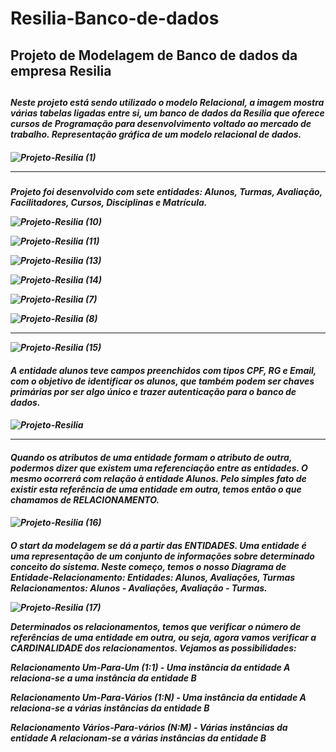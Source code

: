 # Resilia-Banco-de-dados
<h2>Projeto de Modelagem de Banco de dados da empresa Resilia<h2>

<h5><i>Neste projeto está sendo utilizado o modelo Relacional, a imagem mostra várias tabelas ligadas entre si, um banco de dados da Resilia que oferece cursos de Programação para desenvolvimento voltado ao mercado de trabalho.
Representação gráfica de um modelo relacional de dados.<i><h5>

![Projeto-Resilia (1)](https://user-images.githubusercontent.com/112409145/207366723-ef5f80b1-a6f3-4c72-83fe-d962c365ab87.jpg)

  <hr>
<h4>Projeto foi desenvolvido com sete entidades: Alunos, Turmas, Avaliação, Facilitadores, Cursos, Disciplinas e Matrícula.
  
![Projeto-Resilia (10)](https://user-images.githubusercontent.com/112409145/207607901-13f5c931-58b9-48e2-9b6e-c401653367af.jpg)
  
![Projeto-Resilia (11)](https://user-images.githubusercontent.com/112409145/207608111-b3df3ad1-8cbe-45fc-9d6f-d92a1e0a4264.jpg)
  
![Projeto-Resilia (13)](https://user-images.githubusercontent.com/112409145/207608491-3bfdde8d-a71f-4373-ba3c-4cc03501a675.jpg)
  
![Projeto-Resilia (14)](https://user-images.githubusercontent.com/112409145/207608706-f2ae0c09-1cbb-411f-90b4-5030fc72a9fe.jpg)
  
  ![Projeto-Resilia (7)](https://user-images.githubusercontent.com/112409145/207605969-4404be33-45ac-4e7f-9b50-27e61de390ad.jpg)
  
  ![Projeto-Resilia (8)](https://user-images.githubusercontent.com/112409145/207606133-094d87cf-7954-452d-9e6a-6f7fb74f28a5.jpg)
  
  <hr>
  
![Projeto-Resilia (15)](https://user-images.githubusercontent.com/112409145/207608857-36513f62-5a7b-45c3-a64b-b44e5e603e18.jpg)
  
<h4>A entidade alunos teve campos preenchidos com tipos CPF, RG e Email, com o objetivo de identificar os alunos, que também podem ser chaves primárias por ser algo único e trazer autenticação para o banco de dados. <h4>
  
  ![Projeto-Resilia](https://user-images.githubusercontent.com/112409145/207604599-dba53d44-8255-4e2d-8cab-348fa3c37b0d.jpg)
  
  <hr>

  <h4> Quando os atributos de uma entidade formam o atributo de outra, podermos dizer que existem uma referenciação entre as entidades. O mesmo ocorrerá com relação à entidade Alunos. Pelo simples fato de existir esta referência de uma entidade em outra, temos então o que chamamos de RELACIONAMENTO. <h4>
    
    
 ![Projeto-Resilia (16)](https://user-images.githubusercontent.com/112409145/207610200-e7ac42c4-724d-4a23-a4e8-f21713f52b11.jpg)

 <h4>O start da modelagem se dá a partir das ENTIDADES. Uma entidade é uma representação de um conjunto de informações sobre determinado conceito do sistema. Neste começo, temos o nosso Diagrama de Entidade-Relacionamento:
Entidades: Alunos, Avaliações, Turmas
Relacionamentos: Alunos - Avaliações, Avaliação - Turmas. 
   
   ![Projeto-Resilia (17)](https://user-images.githubusercontent.com/112409145/207613240-10bb79c1-db23-43f9-9a50-53db5ea5989e.jpg)

   Determinados os relacionamentos, temos que verificar o número de referências de uma entidade em outra, ou seja, agora vamos verificar a CARDINALIDADE dos relacionamentos. Vejamos as possibilidades:

Relacionamento Um-Para-Um (1:1) - Uma instância da entidade A relaciona-se a uma instância da entidade B <p>
Relacionamento Um-Para-Vários (1:N) - Uma instância da entidade A relaciona-se a várias instâncias da entidade B <p>
Relacionamento Vários-Para-vários (N:M) - Várias instâncias da entidade A relacionam-se a várias instâncias da entidade B <p><h4>
